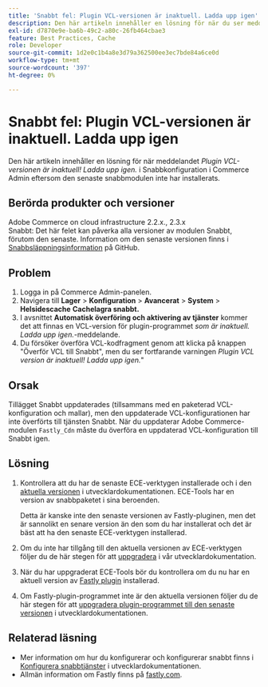 ```yaml
---
title: 'Snabbt fel: Plugin VCL-versionen är inaktuell. Ladda upp igen'
description: Den här artikeln innehåller en lösning för när du ser meddelandet "*Plugin VCL version is outdated! Ladda upp igen.*" i Snabbkonfiguration i Commerce Admin eftersom den senaste snabbmodulen inte har installerats.
exl-id: d7870e9e-ba6b-49c2-a80c-26fb464cbae3
feature: Best Practices, Cache
role: Developer
source-git-commit: 1d2e0c1b4a8e3d79a362500ee3ec7bde84a6ce0d
workflow-type: tm+mt
source-wordcount: '397'
ht-degree: 0%

---
```


# Snabbt fel: Plugin VCL-versionen är inaktuell. Ladda upp igen

Den här artikeln innehåller en lösning för när meddelandet *Plugin VCL-versionen är inaktuell! Ladda upp igen.* i Snabbkonfiguration i Commerce Admin eftersom den senaste snabbmodulen inte har installerats.

## Berörda produkter och versioner

Adobe Commerce on cloud infrastructure 2.2.x., 2.3.x<br>
Snabbt: Det här felet kan påverka alla versioner av modulen Snabbt, förutom den senaste. Information om den senaste versionen finns i [Snabbsläppningsinformation](https://github.com/fastly/fastly-magento2/releases) på GitHub.

## Problem

1. Logga in på Commerce Admin-panelen.
1. Navigera till **Lager** > **Konfiguration** > **Avancerat** > **System** > **Helsidescache**   **Cachelagra snabbt.**
1. I avsnittet **Automatisk överföring och aktivering av tjänster** kommer det att finnas en VCL-version för plugin-programmet *som är inaktuell. Ladda upp igen.*-meddelande.
1. Du försöker överföra VCL-kodfragment genom att klicka på knappen &quot;Överför VCL till Snabbt&quot;, men du ser fortfarande varningen *Plugin VCL version är inaktuell! Ladda upp igen.*&quot;

## Orsak

Tillägget Snabbt uppdaterades (tillsammans med en paketerad VCL-konfiguration och mallar), men den uppdaterade VCL-konfigurationen har inte överförts till tjänsten Snabbt. När du uppdaterar Adobe Commerce-modulen `Fastly_Cdn` måste du överföra en uppdaterad VCL-konfiguration till Snabbt igen.

## Lösning

1. Kontrollera att du har de senaste ECE-verktygen installerade och i den [aktuella versionen](https://experienceleague.adobe.com/docs/commerce-cloud-service/user-guide/release-notes/cloud-tools-suite.html?lang=sv-SE) i utvecklardokumentationen. ECE-Tools har en version av snabbpaketet i sina beroenden.

   Detta är kanske inte den senaste versionen av Fastly-pluginen, men det är sannolikt en senare version än den som du har installerat och det är bäst att ha den senaste ECE-verktygen installerad.

1. Om du inte har tillgång till den aktuella versionen av ECE-verktygen följer du de här stegen för att [uppgradera](https://experienceleague.adobe.com/docs/commerce-cloud-service/user-guide/dev-tools/ece-tools/update-package.html?lang=sv-SE) i vår utvecklardokumentation.
1. När du har uppgraderat ECE-Tools bör du kontrollera om du nu har en aktuell version av [Fastly plugin](https://github.com/fastly/fastly-magento2/tree/master/etc/vcl_snippets) installerad.
1. Om Fastly-plugin-programmet inte är den aktuella versionen följer du de här stegen för att [uppgradera plugin-programmet till den senaste versionen](https://experienceleague.adobe.com/docs/commerce-cloud-service/user-guide/cdn/setup-fastly/fastly-configuration.html?lang=sv-SE#upgrade-the-fastly-module) i utvecklardokumentationen.

## Relaterad läsning

* Mer information om hur du konfigurerar och konfigurerar snabbt finns i [Konfigurera snabbtjänster](https://experienceleague.adobe.com/docs/commerce-cloud-service/user-guide/cdn/fastly.html?lang=sv-SE) i utvecklardokumentationen.
* Allmän information om Fastly finns på [fastly.com](https://www.fastly.com/).
